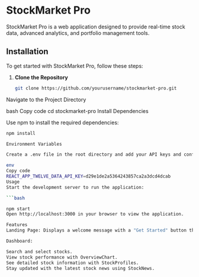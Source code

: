 # StockMarket Pro

StockMarket Pro is a web application designed to provide real-time stock data, advanced analytics, and portfolio management tools.

## Installation

To get started with StockMarket Pro, follow these steps:

1. **Clone the Repository**

   ```bash
   git clone https://github.com/yourusername/stockmarket-pro.git
Navigate to the Project Directory

bash
Copy code
cd stockmarket-pro
Install Dependencies

Use npm to install the required dependencies:

```bash
npm install

Environment Variables

Create a .env file in the root directory and add your API keys and configurations:

env
Copy code
REACT_APP_TWELVE_DATA_API_KEY=d29e1de2a5364243857ca2a3dcd4dcab
Usage
Start the development server to run the application:

```bash

npm start
Open http://localhost:3000 in your browser to view the application.

Features
Landing Page: Displays a welcome message with a "Get Started" button that navigates to the Dashboard.

Dashboard:

Search and select stocks.
View stock performance with OverviewChart.
See detailed stock information with StockProfiles.
Stay updated with the latest stock news using StockNews.
